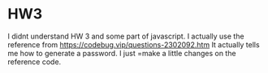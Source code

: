 # HW3 
I didnt understand HW 3 and some part of javascript.
I actually use the reference from https://codebug.vip/questions-2302092.htm
It actually tells me how to generate a password. 
I just =make a little changes on the reference code. 
